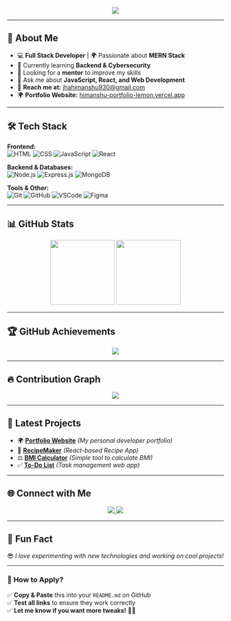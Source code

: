 <!-- Banner -->
<p align="center">
  <img src="https://readme-typing-svg.herokuapp.com?font=Fira+Code&weight=500&size=25&pause=1000&color=37F0F7&center=true&vCenter=true&width=450&lines=Hi+there%2C+I'm+Himanshu+Jha+%F0%9F%91%8B;Welcome+to+my+GitHub!;Full+Stack+Developer+%7C+MERN+Stack;Passionate+about+Web+Development" />
</p>

---

## 🌟 About Me  
- 💻 **Full Stack Developer** | 🌍 Passionate about **MERN Stack**  
- 🚀 Currently learning **Backend & Cybersecurity**  
- 🎯 Looking for a **mentor** to improve my skills  
- 💬 Ask me about **JavaScript, React, and Web Development**  
- 📩 **Reach me at:** [jhahimanshu930@gmail.com](mailto:jhahimanshu930@gmail.com)  
- 🌍 **Portfolio Website:** [himanshu-portfolio-lemon.vercel.app](https://himanshu-portfolio-lemon.vercel.app/)  

---

## 🛠️ Tech Stack  
**Frontend:**  
![HTML](https://img.shields.io/badge/HTML-E34F26?style=for-the-badge&logo=html5&logoColor=white)
![CSS](https://img.shields.io/badge/CSS-1572B6?style=for-the-badge&logo=css3&logoColor=white)
![JavaScript](https://img.shields.io/badge/JavaScript-F7DF1E?style=for-the-badge&logo=javascript&logoColor=black)
![React](https://img.shields.io/badge/React-61DAFB?style=for-the-badge&logo=react&logoColor=black)

**Backend & Databases:**  
![Node.js](https://img.shields.io/badge/Node.js-339933?style=for-the-badge&logo=node.js&logoColor=white)
![Express.js](https://img.shields.io/badge/Express.js-000000?style=for-the-badge&logo=express&logoColor=white)
![MongoDB](https://img.shields.io/badge/MongoDB-4EA94B?style=for-the-badge&logo=mongodb&logoColor=white)

**Tools & Other:**  
![Git](https://img.shields.io/badge/Git-F05032?style=for-the-badge&logo=git&logoColor=white)
![GitHub](https://img.shields.io/badge/GitHub-181717?style=for-the-badge&logo=github&logoColor=white)
![VSCode](https://img.shields.io/badge/VS%20Code-007ACC?style=for-the-badge&logo=visual-studio-code&logoColor=white)
![Figma](https://img.shields.io/badge/Figma-0AC97F?style=for-the-badge&logo=figma&logoColor=white)

---

## 📊 GitHub Stats  
<p align="center">
  <img src="https://github-readme-stats.vercel.app/api?username=himanshujha25&show_icons=true&theme=tokyonight" height="150">
  <img src="https://github-readme-streak-stats.herokuapp.com/?user=himanshujha25&theme=tokyonight" height="150">
</p>

---

## 🏆 GitHub Achievements  
<p align="center">
  <img src="https://github-profile-trophy.vercel.app/?username=himanshujha25&theme=tokyonight&margin-w=5&margin-h=5">
</p>

---

## 🔥 Contribution Graph  
<p align="center">
  <img src="https://github-readme-activity-graph.vercel.app/graph?username=himanshujha25&theme=tokyonight">
</p>

---

## 🚀 Latest Projects  
- 🌍 **[Portfolio Website](https://himanshu-portfolio-lemon.vercel.app/)** *(My personal developer portfolio)*  
- 🍲 **[RecipeMaker](https://github.com/himanshujha25/RecipeMaker)** *(React-based Recipe App)*  
- ⚖️ **[BMI Calculator](https://github.com/himanshujha25/BMI-Calculator)** *(Simple tool to calculate BMI)*  
- ✅ **[To-Do List](https://github.com/himanshujha25/To-Do-List)** *(Task management web app)*  

---

## 🌐 Connect with Me  
<p align="center">
  <a href="https://www.linkedin.com/in/himanshujha25">
    <img src="https://img.shields.io/badge/LinkedIn-0A66C2?style=for-the-badge&logo=linkedin&logoColor=white" />
  </a>
  <a href="https://github.com/himanshujha25">
    <img src="https://img.shields.io/badge/GitHub-171515?style=for-the-badge&logo=github&logoColor=white" />
  </a>
</p>

---

## 🎉 Fun Fact  
😎 *I love experimenting with new technologies and working on cool projects!*  

---

### 🎯 **How to Apply?**
✅ **Copy & Paste** this into your `README.md` on GitHub  
✅ **Test all links** to ensure they work correctly  
✅ **Let me know if you want more tweaks!** 🚀🔥  
